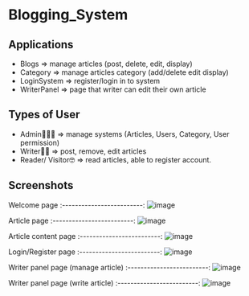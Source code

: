 # Blogging_System

## Applications
* Blogs => manage articles (post, delete, edit, display)
* Category => manage articles category (add/delete edit display)
* LoginSystem => register/login in to system
* WriterPanel => page that writer can edit their own article

## Types of User
* Admin👮🏻‍♂️ => manage systems (Articles, Users, Category, User permission)
* Writer✍🏼 => post, remove, edit articles
* Reader/ Visitor🤓 => read articles, able to register account. 

## Screenshots

Welcome page
:-------------------------:
![image](https://user-images.githubusercontent.com/128176822/234559311-6427635b-4083-4b26-af23-d6f55b8c4046.png)

Article page
:-------------------------:
![image](https://user-images.githubusercontent.com/128176822/234559734-44f211a3-e832-4af0-9a3e-dd86f64768b3.png)

Article content page
:-------------------------:
![image](https://user-images.githubusercontent.com/128176822/234559881-5e24e5cd-7e10-4b06-a814-0fabba2fca30.png)

Login/Register page
:-------------------------:
![image](https://user-images.githubusercontent.com/128176822/234561043-f8fd8666-945f-4beb-b1e3-87ef836b4670.png)

Writer panel page (manage article)
:-------------------------:
![image](https://user-images.githubusercontent.com/128176822/234561297-f82c785e-e32e-455b-b384-dae86746fb9c.png)

Writer panel page (write article)
:-------------------------:
![image](https://user-images.githubusercontent.com/128176822/234561446-946b5b54-3695-4862-8367-f2d23ba21beb.png)

